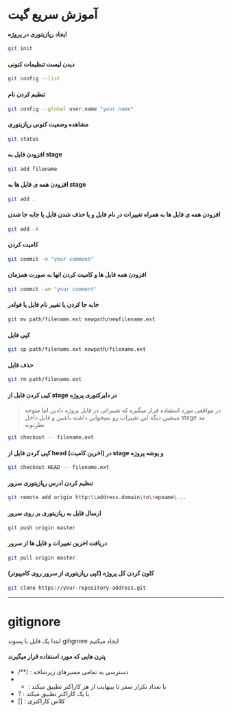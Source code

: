 # آموزش سریع گیت

#### ایجاد رپازیتوری در پروژه

```bash
git init
```

#### دیدن لیست تنظیمات کنونی

```bash
git config --list
```

#### تنظیم کردن نام

```bash
git config --global user.name "your name"
```

#### مشاهده وضعیت کنونی رپازیتوری

```bash
git status
```

#### افزودن فایل به stage

```bash
git add filename
```

#### افزودن همه ی فایل ها به stage

```bash
git add .
```

#### افزودن همه ی فایل ها به همراه تغییرات در نام فایل و یا حذف شدن فایل یا جابه جا شدن

```bash
git add -A
```

#### کامیت کردن

```bash
git commit -m "your comment"
```

#### افزودن همه فایل ها و کامیت کردن انها به صورت همزمان

```bash
git commit -am "your comment"
```

#### جابه جا کردن یا تغییر نام فایل یا فولدر

```bash
git mv path/filename.ext newpath/newfilename.ext
```

#### کپی فایل

```bash
git cp path/filename.ext newpath/filename.ext
```

#### حذف فایل

```bash
git rm path/filename.ext
```

#### کپی کردن فایل از stage در دایرکتوری پروژه

> در مواقعی مورد استفاده قرار میگیره که تغییراتی در فایل پروژه دادین اما متوجه میشین دیگه این تغییرات رو نمیخواین داشته باشین و فایل داخل stage مد نظرتونه

```bash
git checkout -- filename.ext
```

#### کپی کردن فایل از head (اخرین کامیت) در stage و پوشه پروژه

```bash
git checkout HEAD -- filename.ext
```

#### تنظیم کردن ادرس رپازیتوری سرور

```bash
git remote add origin http:\\address.domain\to\repname\...
```

#### ارسال فایل به رپازیتوری بر روی سرور

```bash
git push origin master
```

#### دریافت اخرین تغییرات و فایل ها از سرور

```bash
git pull origin master
```

#### کلون کردن کل پروژه (کپی رپازیتوری از سرور روی کامپیوتر)

```bash
git clone https://your-repository-address.git
```

---

# gitignore

ابتدا یک فایل با پسوند gitignore ایجاد میکنیم

#### پترن هایی که مورد استفاده قرار میگیرند

- /**/ :  دسترسی به تمامی مسیرهای زیرشاخه
- * :  با تعداد تکرار صفر تا بینهایت از هر کاراکتر تطبیق میکند
- ? : با یک کاراکتر تطبیق میکند
- [] : کلاس کاراکتری